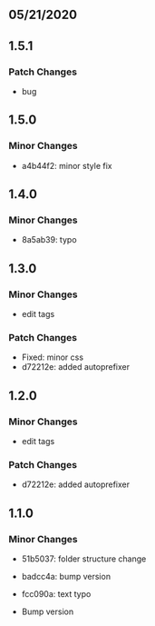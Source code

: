 ## 05/21/2020

## 1.5.1

### Patch Changes

- bug

## 1.5.0

### Minor Changes

- a4b44f2: minor style fix

## 1.4.0

### Minor Changes

- 8a5ab39: typo

## 1.3.0

### Minor Changes

- edit tags

### Patch Changes

- Fixed: minor css
- d72212e: added autoprefixer

## 1.2.0

### Minor Changes

- edit tags

### Patch Changes

- d72212e: added autoprefixer

## 1.1.0

### Minor Changes

- 51b5037: folder structure change
- badcc4a: bump version
- fcc090a: text typo

- Bump version
